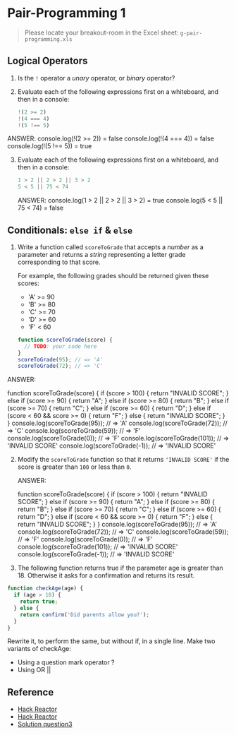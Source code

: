 
# Pair-Programming 1

> Please locate your breakout-room in the Excel sheet: `g-pair-programming.xls`

## Logical Operators

1. Is the `!` operator a *unary* operator, or *binary* operator?

2. Evaluate each of the following expressions first on a whiteboard, and then in
   a console:

   ```js
   !(2 >= 2)
   !(4 === 4)
   !(5 !== 5)
   ```
ANSWER:
console.log(!(2 >= 2)) = false
console.log(!(4 === 4)) = false
console.log(!(5 !== 5)) = true


3. Evaluate each of the following expressions first on a whiteboard, and then in a
   console:

   ```js
   1 > 2 || 2 > 2 || 3 > 2
   5 < 5 || 75 < 74
   ```

   ANSWER:
    console.log(1 > 2 || 2 > 2 || 3 > 2)    = true
    console.log(5 < 5 || 75 < 74)           = false

## Conditionals: `else if` & `else`

1. Write a function called `scoreToGrade` that accepts a *number* as a parameter
   and returns a *string* representing a letter grade corresponding to that
   score.

   For example, the following grades should be returned given these scores:

   + 'A' >= 90
   + 'B' >= 80
   + 'C' >= 70
   + 'D' >= 60
   + 'F' < 60

   ```js
   function scoreToGrade(score) {
     // TODO: your code here
   }
   scoreToGrade(95); // => 'A'
   scoreToGrade(72); // => 'C'
   ```

ANSWER:

  function scoreToGrade(score) {
    if (score > 100) {
       return "INVALID SCORE";
    } else if (score >= 90) {
       return "A";
    } else if (score >= 80) {
       return "B";
    } else if (score >= 70) {
       return "C";
    } else if (score >= 60) {
       return "D";
    } else if (score < 60 && score >= 0) {
       return "F";
    } else {
       return "INVALID SCORE";
    }
   }
    console.log(scoreToGrade(95)); // => 'A'
    console.log(scoreToGrade(72)); // => 'C' 
    console.log(scoreToGrade(59)); // => 'F'
    console.log(scoreToGrade(0)); // => 'F'
    console.log(scoreToGrade(101)); // => 'INVALID SCORE'
    console.log(scoreToGrade(-1)); // => 'INVALID SCORE'



2. Modify the `scoreToGrade` function so that it returns `'INVALID SCORE'` if
   the score is greater than `100` or less than `0`.

   ANSWER:

     function scoreToGrade(score) {
    if (score > 100) {
       return "INVALID SCORE";
    } else if (score >= 90) {
       return "A";
    } else if (score >= 80) {
       return "B";
    } else if (score >= 70) {
       return "C";
    } else if (score >= 60) {
       return "D";
    } else if (score < 60 && score >= 0) {
       return "F";
    } else {
       return "INVALID SCORE";
    }
   }
    console.log(scoreToGrade(95)); // => 'A'
    console.log(scoreToGrade(72)); // => 'C' 
    console.log(scoreToGrade(59)); // => 'F'
    console.log(scoreToGrade(0)); // => 'F'
    console.log(scoreToGrade(101)); // => 'INVALID SCORE'
    console.log(scoreToGrade(-1)); // => 'INVALID SCORE'

3. The following function returns true if the parameter age is greater than 18. Otherwise it asks for a confirmation and returns its result.

```js
function checkAge(age) {
  if (age > 18) {
    return true;
  } else {
    return confirm('Did parents allow you?');
  }
}
```

Rewrite it, to perform the same, but without if, in a single line. Make two variants of checkAge:
- Using a question mark operator ?
- Using OR ||


## Reference
- [Hack Reactor](https://github.com/hackreactor/javascript_201/tree/master/2-logical-operators-advanced-conditionals)
- [Hack Reactor](https://github.com/hackreactor/javascript_201/tree/master/1-booleans-comparisons-conditionals)
- [Solution question3](https://javascript.info/function-basics#rewrite-the-function-using-or)

